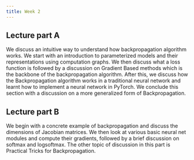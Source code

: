 ```yaml
---
title: Week 2
---
```



## Lecture part A

We discuss an intuitive way to understand how backpropagation algorithm works. We start with an introduction to parameterized models and their representations using computation graphs. We then discuss what a loss function is followed by a discussion on Gradient Based methods which is the backbone of the backpropagation algorithm. After this, we discuss how the Backpropagation algorithm works in a traditional neural network and learnt how to implement a neural network in PyTorch. We conclude this section with a discussion on a more generalized form of Backpropagation.

## Lecture part B

We begin with a concrete example of backpropagation and discuss the dimensions of Jacobian matrices. We then look at various basic neural net modules and compute their gradients, followed by a brief discussion on softmax and logsoftmax. The other topic of discussion in this part is Practical Tricks for Backpropagation.
